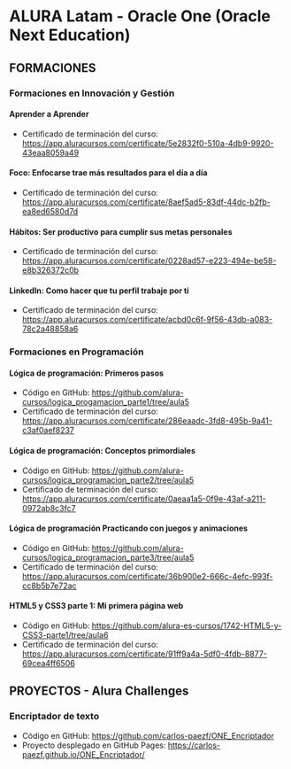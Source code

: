 # ALURA Latam - Oracle One (Oracle Next Education)

## FORMACIONES

### Formaciones en Innovación y Gestión

#### Aprender a Aprender

- Certificado de terminación del curso: <https://app.aluracursos.com/certificate/5e2832f0-510a-4db9-9920-43eaa8059a49>

#### Foco: Enfocarse trae más resultados para el día a día

- Certificado de terminación del curso: <https://app.aluracursos.com/certificate/8aef5ad5-83df-44dc-b2fb-ea8ed6580d7d>

#### Hábitos: Ser productivo para cumplir sus metas personales

- Certificado de terminación del curso: <https://app.aluracursos.com/certificate/0228ad57-e223-494e-be58-e8b326372c0b>

#### LinkedIn: Como hacer que tu perfil trabaje por ti

- Certificado de terminación del curso: <https://app.aluracursos.com/certificate/acbd0c6f-9f56-43db-a083-78c2a48858a6>

### Formaciones en Programación

#### Lógica de programación: Primeros pasos

- Código en GitHub: <https://github.com/alura-cursos/logica_progamacion_parte1/tree/aula5>
- Certificado de terminación del curso: <https://app.aluracursos.com/certificate/286eaadc-3fd8-495b-9a41-c3af0aef8237>

#### Lógica de programación: Conceptos primordiales

- Código en GitHub: <https://github.com/alura-cursos/logica_programacion_parte2/tree/aula5>
- Certificado de terminación del curso: <https://app.aluracursos.com/certificate/0aeaa1a5-0f9e-43af-a211-0972ab8c3fc7>

#### Lógica de programación Practicando con juegos y animaciones

- Código en GitHub: <https://github.com/alura-cursos/logica_programacion_parte3/tree/aula5>
- Certificado de terminación del curso: <https://app.aluracursos.com/certificate/36b900e2-666c-4efc-993f-cc8b5b7e72ac>

#### HTML5 y CSS3 parte 1: Mi primera página web

- Código en GitHub: <https://github.com/alura-es-cursos/1742-HTML5-y-CSS3-parte1/tree/aula6>
- Certificado de terminación del curso: <https://app.aluracursos.com/certificate/91ff9a4a-5df0-4fdb-8877-69cea4ff6506>

## PROYECTOS - Alura Challenges

### Encriptador de texto

- Código en GitHub: <https://github.com/carlos-paezf/ONE_Encriptador>
- Proyecto desplegado en GitHub Pages: <https://carlos-paezf.github.io/ONE_Encriptador/>

